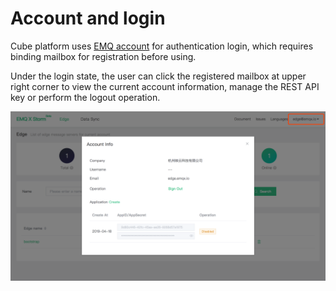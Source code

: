 # Account and login



Cube platform uses  [EMQ account](https://www.emqx.io/account) for authentication login, which requires binding mailbox for registration before using.

Under the login state, the user can click the registered  mailbox at upper right corner to view the current account information, manage the REST API key or perform the logout operation.

![image-20190418180945456](../_assets/image-20190418180945456.png)

